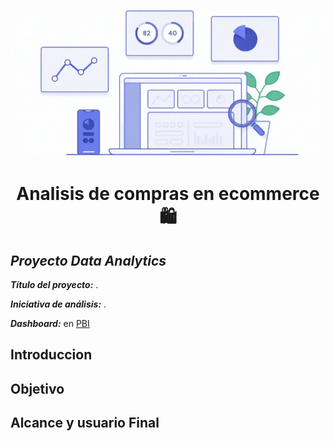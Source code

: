 <p align="center">
    <img src="https://github.com/Patriciol03/Analisis_tendencias_de_compras/blob/main/Imagenes/Dise%C3%B1o%20sin%20t%C3%ADtulo.gif">
</p>




<center>
<h1> Analisis de compras en ecommerce 🛍️ </h1>
</center>

## ***Proyecto Data Analytics***

***Título del proyecto:*** .

***Iniciativa de análisis:*** .

***Dashboard:*** en [PBI]()
## Introduccion


## Objetivo


## Alcance y usuario Final

